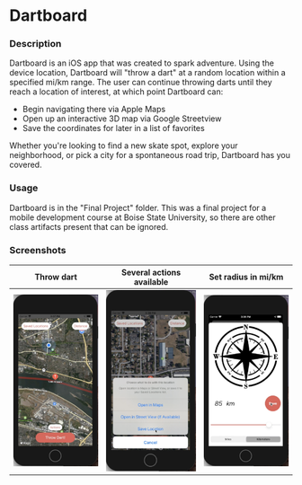 # Dartboard

### Description 

Dartboard is an iOS app that was created to spark adventure. Using the device location, Dartboard 
will "throw a dart" at a random location within a specified mi/km range. The user can continue 
throwing darts until they reach a location of interest, at which point Dartboard can:
* Begin navigating there via Apple Maps
* Open up an interactive 3D map via Google Streetview
* Save the coordinates for later in a list of favorites 

Whether you're looking to find a new skate spot, explore your neighborhood, or pick a city for
a spontaneous road trip, Dartboard has you covered.

### Usage

Dartboard is in the "Final Project" folder. This was a final project for a mobile development course 
at Boise State University, so there are other class artifacts present that can be ignored.

### Screenshots

| Throw dart   | Several actions available  |   Set radius in mi/km |  
| ------------- | ------------- | ------------- | 
| <img src="images/dartboardPin.png" width="250">  | <img src="images/dartboardOptions.png" width="250">  | <img src="images/dartboardDistance.png" width="250"> | 
